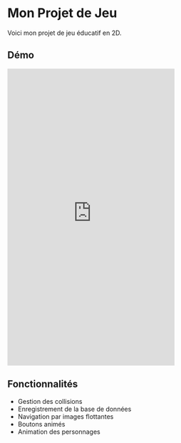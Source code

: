 # Mon Projet de Jeu

Voici mon projet de jeu éducatif en 2D.

## Démo
<iframe src="https://appetize.io/app/jlsxryy2ecksy6gu5dbpelk3eq?device=pixel7&osVersion=13.0&orientation=landscape" width="375px" height="667px" frameborder="0" scrolling="no"></iframe>


## Fonctionnalités
- Gestion des collisions
- Enregistrement de la base de données
- Navigation par images flottantes
- Boutons animés
- Animation des personnages
